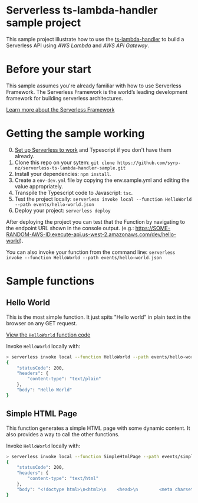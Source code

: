 # Serverless ts-lambda-handler sample project
This sample project illustrate how to use the [ts-lambda-handler](https://github.com/syrp-nz/ts-lambda-handler) to build a Serverless API using _AWS Lambda_ and _AWS API Gateway_.

# Before your start
This sample assumes you're already familiar with how to use Serverless Framework. The Serverless Framework is the world’s leading development framework for building serverless architectures.

[Learn more about the Serverless Framework](https://serverless.com)

# Getting the sample working

0. [Set up Serverless to work](https://serverless.com/framework/docs/providers/aws/guide/quick-start/) and Typescript if you don't have them already.
1. Clone this repo on your sytem: `git clone https://github.com/syrp-nz/serverless-ts-lambda-handler-sample.git`
2. Install your dependencies: `npm install`.
3. Create a `env-dev.yml` file by copying the env.sample.yml and editing the value appropriately.
4. Transpile the Typescript code to Javascript: `tsc`.
5. Test the project locally: `serverless invoke local --function HelloWorld --path events/hello-world.json`
6. Deploy your project: `serverless deploy`

After deploying the project you can test that the Function by navigating to the endpoint URL shown in the console output. (e.g.: https://SOME-RANDOM-AWS-ID.execute-api.us-west-2.amazonaws.com/dev/hello-world).

You can also invoke your function from the command line: `serverless invoke --function HelloWorld --path events/hello-world.json`

# Sample functions

## Hello World
This is the most simple function. It just spits "Hello world" in plain text in the browser on any GET request.

[View the `HelloWorld` function code](src/handlers/HelloWorld.ts)

Invoke `HelloWorld` locally with:
```bash
> serverless invoke local --function HelloWorld --path events/hello-world.json
{
    "statusCode": 200,
    "headers": {
        "content-type": "text/plain"
    },
    "body": "Hello World"
}
```

## Simple HTML Page
This function generates a simple HTML page with some dynamic content. It also provides a way to call the other functions.

Invoke `HelloWorld` locally with:
```bash
> serverless invoke local --function SimpleHtmlPage --path events/simple-html-page.json
{
    "statusCode": 200,
    "headers": {
        "content-type": "text/html"
    },
    "body": "<!doctype html>\n<html>\n    <head>\n        <meta charset=\"utf-8\">\n        <meta http-equiv=\"x-ua-compatible\" content=\"ie=edge\">\n        <title>Simple HTML Page generated with TS Lambda Handler</title>\n        <meta name=\"viewport\" content=\"width=device-width, initial-scale=1\">\n\n        <link rel=\"stylesheet\" href=\"//maxcdn.bootstrapcdn.com/bootstrap/3.3.7/css/bootstrap.min.css\">\n    </head>\n    <body>\n\n        <div class=\"container\">\n            <div class=\"row\">\n                <section class=\"col-xs-12 col-sm-8\">\n                    <h1>Simple HTML Page generated with TS Lambda Handler</h1>\n                    <p>This is a sample page generated by AWS API Gateway with the help of the <a href=\"https://github.com/syrp-nz/ts-lambda-handler\">TS Lambda Handler library</a>.</p>\n                </section>\n\n                <section class=\"col-xs-12 col-sm-4\">\n                    <h2>Information about your request</h2>\n                    <dl>\n                        <dt>Request ID</dt>\n                        <dd>id</dd>\n                        <dt>Function Name</dt>\n                        <dd>TestTsLambdaHandlerProject-dev-SimpleHtmlPage</dd>\n                        <dt>Function Version</dt>\n                        <dd>HEAD</dd>\n                    </dl>\n                </section>\n\n            </div>\n        </div>\n\n\n        <script src=\"https://code.jquery.com/jquery-3.2.1.min.js\" integrity=\"sha512-3P8rXCuGJdNZOnUx/03c1jOTnMn3rP63nBip5gOP2qmUh5YAdVAvFZ1E+QLZZbC1rtMrQb+mah3AfYW11RUrWA==\" crossorigin=\"anonymous\"></script>\n        <script src=\"https://maxcdn.bootstrapcdn.com/bootstrap/3.3.7/js/bootstrap.min.js\" integrity=\"sha384-Tc5IQib027qvyjSMfHjOMaLkfuWVxZxUPnCJA7l2mCWNIpG9mGCD8wGNIcPD7Txa\" crossorigin=\"anonymous\"></script>\n    </body>\n</html>\n"
}
```

